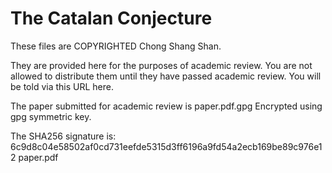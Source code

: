 The Catalan Conjecture
======================

These files are COPYRIGHTED Chong Shang Shan.

They are provided here for the purposes of academic review.
You are not allowed to distribute them until they have passed
academic review. You will be told via this URL here.

The paper submitted for academic review is paper.pdf.gpg
Encrypted using gpg symmetric key.

The SHA256 signature is:
6c9d8c04e58502af0cd731eefde5315d3ff6196a9fd54a2ecb169be89c976e12  paper.pdf
